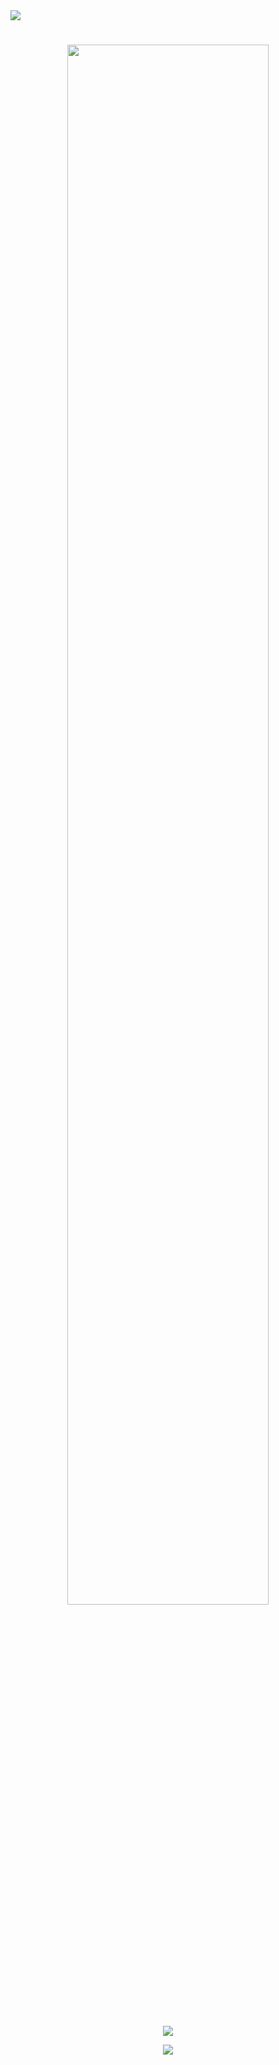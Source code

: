 <a href="https://visitcount.itsvg.in">
  <img src="https://visitcount.itsvg.in/api?id=Natixe&label=Visitors&color=6&icon=5&pretty=true" />
</a>
<div align="center">
	<h1><img width="80%" src="https://readme-typing-svg.herokuapp.com?size=30&color=24F7AB&center=true&vCenter=true&lines=👋+Hey%2C+I'm+Natixe!" /></h1>
  <br />
  
  <p style="text-align:center;"><img src="https://github-readme-stats.vercel.app/api?username=Natixe&show_icons=true&theme=radical&count_private=true"></p>
  <p style="text-align:center;"><img src="  https://github-readme-stats.vercel.app/api/top-langs/?username=Natixe&langs_count=8&count_private=true&theme=radical"></p>
